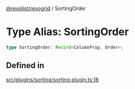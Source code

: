 [@revolist/revogrid](README.md) / SortingOrder

# Type Alias: SortingOrder

```ts
type SortingOrder: Record<ColumnProp, Order>;
```

## Defined in

[src/plugins/sorting/sorting.plugin.ts:18](https://github.com/revolist/revogrid/blob/ec9aef33f9c1bf72c73d96c05d2eb8650d7cd25f/src/plugins/sorting/sorting.plugin.ts#L18)
